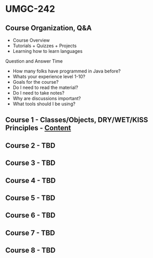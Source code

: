 # UMGC-242

## Course Organization, Q&A
- Course Overview
- Tutorials + Quizzes + Projects
- Learning how to learn languages

Question and Answer Time
- How many folks have programmed in Java before? 
- Whats your experience level 1-10?
- Goals for the course?
- Do I need to read the material?
- Do I need to take notes? 
- Why are discussions important?
- What tools should I be using? 

## Course 1 - Classes/Objects, DRY/WET/KISS Principles - <a href="https://github.com/ludakhris/umgc-242/tree/master/course1" target="_blank">Content</a>
## Course 2 - TBD
## Course 3 - TBD
## Course 4 - TBD
## Course 5 - TBD
## Course 6 - TBD
## Course 7 - TBD
## Course 8 - TBD

